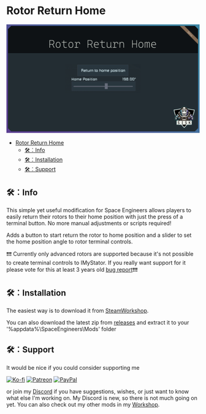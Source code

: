 ﻿# Rotor Return Home
![RotorReturnHome](./Mod/thumb.png)

- [Rotor Return Home](#rotor-return-home)
  - [🛠︰Info](#info)
  - [🛠︰Installation](#installation)
  - [🛠︰Support](#support)

## 🛠︰Info

This simple yet useful modification for Space Engineers allows players to easily return their rotors to their home position with just the press of a terminal button.
No more manual adjustments or scripts required!

Adds a button to start return the rotor to home position and a slider to set the home position angle to rotor terminal controls.

❗❗❗ Currently only advanced rotors are supported because it's not possible to create terminal controls to IMyStator.
If you really want support for it please vote for this at least 3 years old [bug report](https://support.keenswh.com/spaceengineers/pc/topic/mod-api-terminal-controls-cannot-be-added-to-rotors)❗❗❗

## 🛠︰Installation

The easiest way is to download it from [SteamWorkshop](https://steamcommunity.com/sharedfiles/filedetails/?id=1475392343).

You can also download the latest zip from [releases](https://github.com/SiskSjet/RotorReturnHome/releases) and extract it to your '%appdata%\SpaceEngineers\Mods' folder

## 🛠︰Support

It would be nice if you could consider supporting me 

[![Ko-fi](https://steamuserimages-a.akamaihd.net/ugc/2287333413738438809/074D2B10C793252F866EEB91EC748E0E8B3C3210/?imw=64&imh=64&ima=fit&impolicy=Letterbox&letterbox=false)](https://ko-fi.com/sisksjet) [![Patreon](https://steamuserimages-a.akamaihd.net/ugc/2287333413738613768/8FE59EC78463E3EFA52D59347D83D3C9838BF6E6/?imw=64&imh=64&ima=fit&impolicy=Letterbox&letterbox=false)](https://patreon.com/sisk) [![PayPal](https://steamuserimages-a.akamaihd.net/ugc/2287333413738619680/36B89C41163487AD5BFB13B2C673E0F153171D29/?imw=64&imh=64&ima=fit&impolicy=Letterbox&letterbox=true)](https://paypal.me/sisksjet)

or join my [Discord](https://discord.gg/2s22YCqSFg) if you have suggestions, wishes, or just want to know what else I'm working on. My Discord is new, so there is not much going on yet.
You can also check out my other mods in my [Workshop](https://steamcommunity.com/id/sisksjet/myworkshopfiles/?appid=244850).
